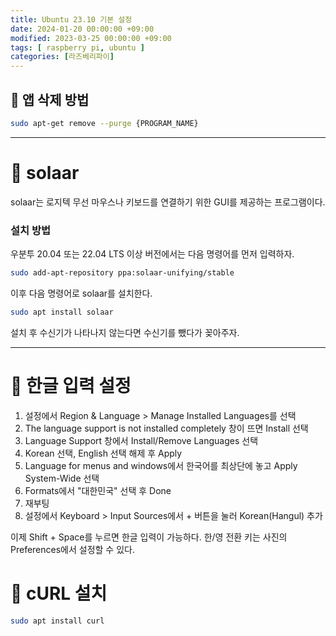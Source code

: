 ```yaml
---
title: Ubuntu 23.10 기본 설정
date: 2024-01-20 00:00:00 +09:00
modified: 2023-03-25 00:00:00 +09:00
tags: [ raspberry pi, ubuntu ]
categories: [라즈베리파이]
---
```


## 📌 앱 삭제 방법

```bash
sudo apt-get remove --purge {PROGRAM_NAME}
```

---

# 📌 solaar

solaar는 로지텍 무선 마우스나 키보드를 연결하기 위한 GUI를 제공하는 프로그램이다.

### 설치 방법

우분투 20.04 또는 22.04 LTS 이상 버전에서는 다음 명령어를 먼저 입력하자.
```bash
sudo add-apt-repository ppa:solaar-unifying/stable
```
이후 다음 명령어로 solaar를 설치한다.
```bash
sudo apt install solaar
```

설치 후 수신기가 나타나지 않는다면 수신기를 뺐다가 꽂아주자.

---

# 📌 한글 입력 설정

1. 설정에서 Region & Language > Manage Installed Languages를 선택
2. The language support is not installed completely 창이 뜨면 Install 선택
3. Language Support 창에서 Install/Remove Languages 선택
4. Korean 선택, English 선택 해제 후 Apply
5. Language for menus and windows에서 한국어를 최상단에 놓고 Apply System-Wide 선택
6. Formats에서 "대한민국" 선택 후 Done
7. 재부팅
8. 설정에서 Keyboard > Input Sources에서 + 버튼을 눌러 Korean(Hangul) 추가

이제 Shift + Space를 누르면 한글 입력이 가능하다.
한/영 전환 키는 사진의 Preferences에서 설정할 수 있다.

# 📌 cURL 설치

```bash
sudo apt install curl
```
